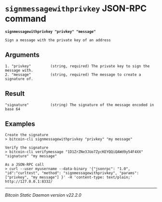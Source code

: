 `signmessagewithprivkey` JSON-RPC command
=========================================

**`signmessagewithprivkey "privkey" "message"`**

```
Sign a message with the private key of an address
```

Arguments
---------

```
1. "privkey"         (string, required) The private key to sign the message with.
2. "message"         (string, required) The message to create a signature of.
```

Result
------

```
"signature"          (string) The signature of the message encoded in base 64
```

Examples
--------

```
Create the signature
> bitcoin-cli signmessagewithprivkey "privkey" "my message"

Verify the signature
> bitcoin-cli verifymessage "1D1ZrZNe3JUo7ZycKEYQQiQAWd9y54F4XX" "signature" "my message"

As a JSON-RPC call
> curl --user myusername --data-binary '{"jsonrpc": "1.0", "id":"curltest", "method": "signmessagewithprivkey", "params": ["privkey", "my message"] }' -H 'content-type: text/plain;' http://127.0.0.1:8332/
```

***

*Bitcoin Static Daemon version v22.2.0*
